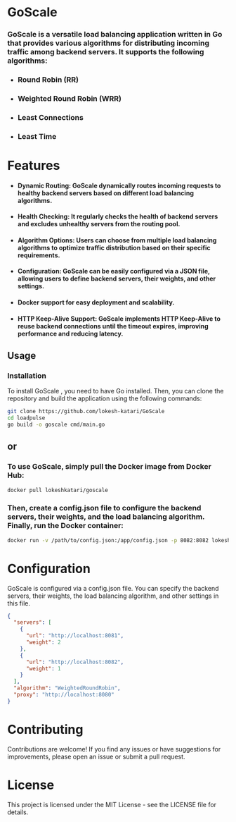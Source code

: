 # GoScale

### GoScale is a versatile load balancing application written in Go that provides various algorithms for distributing incoming traffic among backend servers. It supports the following algorithms:

- ### Round Robin (RR)
- ### Weighted Round Robin (WRR)
- ### Least Connections
- ### Least Time

# Features

- #### Dynamic Routing: GoScale dynamically routes incoming requests to healthy backend servers based on different load balancing algorithms.
- #### Health Checking: It regularly checks the health of backend servers and excludes unhealthy servers from the routing pool.
- #### Algorithm Options: Users can choose from multiple load balancing algorithms to optimize traffic distribution based on their specific requirements.
- #### Configuration: GoScale can be easily configured via a JSON file, allowing users to define backend servers, their weights, and other settings.
- #### Docker support for easy deployment and scalability.
- #### HTTP Keep-Alive Support: GoScale implements HTTP Keep-Alive to reuse backend connections until the timeout expires, improving performance and reducing latency.

## Usage

### Installation

To install GoScale , you need to have Go installed. Then, you can clone the repository and build the application using the following commands:

```bash
git clone https://github.com/lokesh-katari/GoScale
cd loadpulse
go build -o goscale cmd/main.go
```

## or

### To use GoScale, simply pull the Docker image from Docker Hub:

```bash
docker pull lokeshkatari/goscale

```

### Then, create a config.json file to configure the backend servers, their weights, and the load balancing algorithm. Finally, run the Docker container:

```bash
docker run -v /path/to/config.json:/app/config.json -p 8082:8082 lokeshkatari/goscale:latest

```

# Configuration

GoScale is configured via a config.json file. You can specify the backend servers, their weights, the load balancing algorithm, and other settings in this file.

```json
{
  "servers": [
    {
      "url": "http://localhost:8081",
      "weight": 2
    },
    {
      "url": "http://localhost:8082",
      "weight": 1
    }
  ],
  "algorithm": "WeightedRoundRobin",
  "proxy": "http://localhost:8080"
}
```

# Contributing

Contributions are welcome! If you find any issues or have suggestions for improvements, please open an issue or submit a pull request.

# License

This project is licensed under the MIT License - see the LICENSE file for details.
